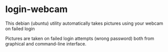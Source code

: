 # login-webcam
This debian (ubuntu) utility automatically takes pictures using your webcam on failed login

Pictures are taken on failed login attempts (wrong password) both from graphical and command-line interface.
